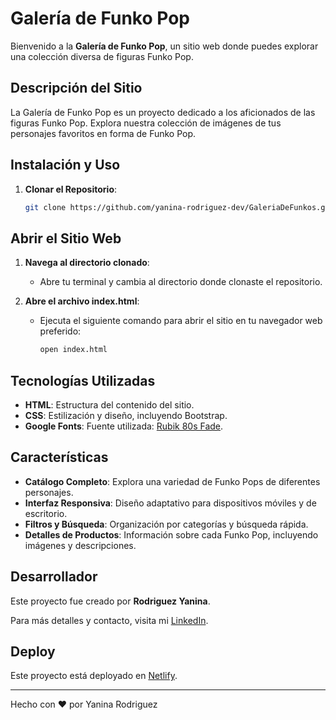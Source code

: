 # Galería de Funko Pop

Bienvenido a la **Galería de Funko Pop**, un sitio web donde puedes explorar una colección diversa de figuras Funko Pop.

## Descripción del Sitio

La Galería de Funko Pop es un proyecto dedicado a los aficionados de las figuras Funko Pop. Explora nuestra colección de imágenes de tus personajes favoritos en forma de Funko Pop.


## Instalación y Uso

1. **Clonar el Repositorio**:
   ```bash
   git clone https://github.com/yanina-rodriguez-dev/GaleriaDeFunkos.git

## Abrir el Sitio Web
1. **Navega al directorio clonado**:
   - Abre tu terminal y cambia al directorio donde clonaste el repositorio.

2. **Abre el archivo index.html**:
   - Ejecuta el siguiente comando para abrir el sitio en tu navegador web preferido:
     ```bash
     open index.html
     ```

## Tecnologías Utilizadas
- **HTML**: Estructura del contenido del sitio.
- **CSS**: Estilización y diseño, incluyendo Bootstrap.
- **Google Fonts**: Fuente utilizada: [Rubik 80s Fade](https://fonts.google.com/specimen/Rubik+80s+Fade).

## Características
- **Catálogo Completo**: Explora una variedad de Funko Pops de diferentes personajes.
- **Interfaz Responsiva**: Diseño adaptativo para dispositivos móviles y de escritorio.
- **Filtros y Búsqueda**: Organización por categorías y búsqueda rápida.
- **Detalles de Productos**: Información sobre cada Funko Pop, incluyendo imágenes y descripciones.

## Desarrollador
Este proyecto fue creado por **Rodriguez Yanina**.

Para más detalles y contacto, visita mi [LinkedIn](https://www.linkedin.com/in/yanina-rodr%C3%ADguez-full-stack-developer-0302241aa/).

## Deploy
Este proyecto está deployado en [Netlify](https://coleccion-funkopop.netlify.app/).

---
Hecho con ❤️ por Yanina Rodriguez
